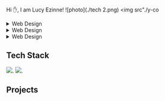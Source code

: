  Hi ✋, I am Lucy Ezinne!
 ![photo](./tech 2.png)
 <img src"./y-co















<details> 
<summary>Web Design</summary>
<P>
  hhhhhhhh
</P>
</details>

<details> 
<summary>Web Design</summary>
<P>
  hhhhhhhh
</P>
</details>

<details> 
<summary>Web Design</summary>
<P>
  hhhhhhhh
</P>
</details>

## Tech Stack
![](httpps://img.shields.io/badge/web2.0-Html5-orange).
![](httpps://img.shields.io/badge/web2.0-CSS-red).

## Projects





